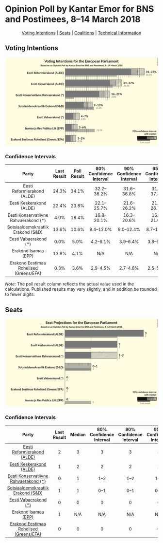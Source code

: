 # Opinion Poll by Kantar Emor for BNS and Postimees, 8–14 March 2018

<p align="center"><a href="#voting-intentions">Voting Intentions</a> | <a href="#seats">Seats</a> | <a href="#coalitions">Coalitions</a> | <a href="#technical-information">Technical Information</a></p>

## Voting Intentions

![Graph with voting intentions not yet produced](2018-03-14-KantarEmor.png "Voting Intentions")

### Confidence Intervals

| Party | Last Result | Poll Result | 80% Confidence Interval | 90% Confidence Interval | 95% Confidence Interval | 99% Confidence Interval |
|:-----:|:-----------:|:-----------:|:-----------------------:|:-----------------------:|:-----------------------:|:-----------------------:|
| Eesti Reformierakond (ALDE) | 24.3% | 34.1% | 32.2–36.2% |31.6–36.8% |31.1–37.3% |30.2–38.3% |
| Eesti Keskerakond (ALDE) | 22.4% | 23.8% | 22.1–25.7% |21.6–26.2% |21.1–26.7% |20.3–27.6% |
| Eesti Konservatiivne Rahvaerakond (*) | 4.0% | 18.4% | 16.8–20.1% |16.3–20.6% |16.0–21.0% |15.2–21.9% |
| Sotsiaaldemokraatlik Erakond (S&D) | 13.6% | 10.6% | 9.4–12.0% |9.0–12.4% |8.7–12.8% |8.2–13.5% |
| Eesti Vabaerakond (*) | 0.0% | 5.0% | 4.2–6.1% |3.9–6.4% |3.8–6.6% |3.4–7.2% |
| Erakond Isamaa (EPP) | 13.9% | 4.1% | N/A |N/A |N/A |N/A |
| Erakond Eestimaa Rohelised (Greens/EFA) | 0.3% | 3.6% | 2.9–4.5% |2.7–4.8% |2.5–5.0% |2.2–5.5% |

*Note:* The poll result column reflects the actual value used in the calculations. Published results may vary slightly, and in addition be rounded to fewer digits.

## Seats

![Graph with seats not yet produced](2018-03-14-KantarEmor-seats.png "Seats")

### Confidence Intervals

| Party | Last Result | Median | 80% Confidence Interval | 90% Confidence Interval | 95% Confidence Interval | 99% Confidence Interval |
|:-----:|:-----------:|:------:|:-----------------------:|:-----------------------:|:-----------------------:|:-----------------------:|
| <a href="#eesti-reformierakond-(alde)">Eesti Reformierakond (ALDE)</a> | 2 | 3 | 3 |3 |3 |2–4 |
| <a href="#eesti-keskerakond-(alde)">Eesti Keskerakond (ALDE)</a> | 1 | 2 | 2 |2 |2 |2 |
| <a href="#eesti-konservatiivne-rahvaerakond-(*)">Eesti Konservatiivne Rahvaerakond (*)</a> | 0 | 1 | 1–2 |1–2 |1–2 |1–2 |
| <a href="#sotsiaaldemokraatlik-erakond-(s&d)">Sotsiaaldemokraatlik Erakond (S&D)</a> | 1 | 1 | 0–1 |0–1 |0–1 |0–1 |
| <a href="#eesti-vabaerakond-(*)">Eesti Vabaerakond (*)</a> | 0 | 0 | 0 |0 |0 |0 |
| <a href="#erakond-isamaa-(epp)">Erakond Isamaa (EPP)</a> | 1 | N/A | N/A |N/A |N/A |N/A |
| <a href="#erakond-eestimaa-rohelised-(greens/efa)">Erakond Eestimaa Rohelised (Greens/EFA)</a> | 0 | 0 | 0 |0 |0 |0 |

